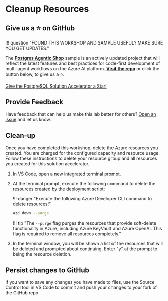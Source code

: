 # Cleanup Resources

## Give us a ⭐️ on GitHub

!!! question "FOUND THIS WORKSHOP AND SAMPLE USEFUL? MAKE SURE YOU GET UPDATES."

The **[Postgres Agentic Shop](https://github.com/Azure-Samples/postgres-agentic-shop)** sample is an actively updated project that will reflect the latest features and best practices for code-first development of multi-agent workflows on the Azure AI platform. **[Visit the repo](https://github.com/Azure-Samples/postgres-agentic-shop)** or click the button below, to give us a ⭐️.

<!-- Place this tag where you want the button to render. -->
<a class="github-button" href="https://github.com/Azure-Samples/postgres-agentic-shop" data-color-scheme="no-preference: light; light: light; dark: dark;" data-size="large" data-show-count="true" aria-label="Star Azure-Samples/postgres-agentic-shop on GitHub"> Give the PostgreSQL Solution Accelerator a Star!</a>

## Provide Feedback

Have feedback that can help us make this lab better for others? [Open an issue](https://github.com/Azure-Samples/postgres-agentic-shop) and let us know.

## Clean-up

Once you have completed this workshop, delete the Azure resources you created. You are charged for the configured capacity and resource usage. Follow these instructions to delete your resource group and all resources you created for this solution accelerator.

1. In VS Code, open a new integrated terminal prompt.

2. At the terminal prompt, execute the following command to delete the resources created by the deployment script:

    !!! danger "Execute the following Azure Developer CLI command to delete resources!"

    ```bash title=""
    azd down --purge
    ```

    !!! tip "The `--purge` flag purges the resources that provide soft-delete functionality in Azure, including Azure KeyVault and Azure OpenAI. This flag is required to remove all resources completely."

3. In the terminal window, you will be shown a list of the resources that will be deleted and prompted about continuing. Enter "y" at the prompt to being the resource deletion.

## Persist changes to GitHub

If you want to save any changes you have made to files, use the Source Control tool in VS Code to commit and push your changes to your fork of the GitHub repo.